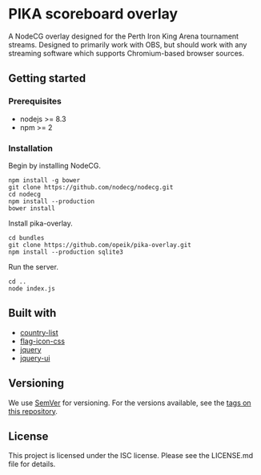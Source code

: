 # PIKA scoreboard overlay
A NodeCG overlay designed for the Perth Iron King Arena tournament streams.
Designed to primarily work with OBS, but should work with any streaming software
which supports Chromium-based browser sources.

## Getting started
### Prerequisites
* nodejs >= 8.3
* npm >= 2

### Installation

Begin by installing NodeCG.
```
npm install -g bower
git clone https://github.com/nodecg/nodecg.git
cd nodecg
npm install --production
bower install
```

Install pika-overlay.
```
cd bundles
git clone https://github.com/opeik/pika-overlay.git
npm install --production sqlite3
```

Run the server.
```
cd ..
node index.js
```

## Built with
* [country-list](https://github.com/fannarsh/country-list)
* [flag-icon-css](https://github.com/lipis/flag-icon-css)
* [jquery](https://jquery.com/)
* [jquery-ui](https://jqueryui.com)

## Versioning
We use [SemVer](http://semver.org/) for versioning. For the versions available,
see the [tags on this repository](https://github.com/opeik/pika-overlay/tags).

## License
This project is licensed under the ISC license. Please see the LICENSE.md file
for details.
